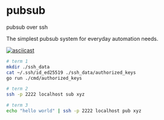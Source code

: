 # pubsub

pubsub over ssh

The simplest pubsub system for everyday automation needs.

[![asciicast](https://asciinema.org/a/674287.svg)](https://asciinema.org/a/674287)

```bash
# term 1
mkdir ./ssh_data
cat ~/.ssh/id_ed25519 ./ssh_data/authorized_keys
go run ./cmd/authorized_keys

# term 2
ssh -p 2222 localhost sub xyz

# term 3
echo "hello world" | ssh -p 2222 localhost pub xyz
```
